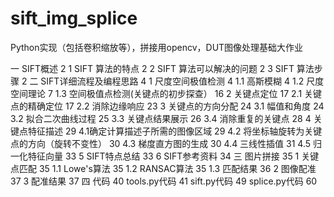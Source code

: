 # sift_img_splice
Python实现（包括卷积缩放等），拼接用opencv，DUT图像处理基础大作业


一 SIFT概述	2
1 SIFT 算法的特点	2
2 SIFT 算法可以解决的问题	2
3 SIFT 算法步骤	2
二 SIFT详细流程及编程思路	4
1 尺度空间极值检测	4
1.1 高斯模糊	4
1.2 尺度空间理论	7
1.3 空间极值点检测(关键点的初步探查）	16
2 关键点定位	17
2.1 关键点的精确定位	17
2.2 消除边缘响应	23
3 关键点的方向分配	24
3.1 幅值和角度	24
3.2 拟合二次曲线过程	25
3.3 关键点结果展示	26
3.4 消除重复的关键点	28
4 关键点特征描述	29
4.1确定计算描述子所需的图像区域	29
4.2 将坐标轴旋转为关键点的方向（旋转不变性）	30
4.3 梯度直方图的生成	30
4.4 三线性插值	31
4.5 归一化特征向量	33
5 SIFT特点总结	33
6 SIFT参考资料	34
三 图片拼接	35
1 关键点匹配	35
1.1 Lowe's算法	35
1.2 RANSAC算法	35
1.3 匹配结果	36
2 图像配准	37
3 配准结果	37
四 代码	40
tools.py代码	41
sift.py代码	49
splice.py代码	60
